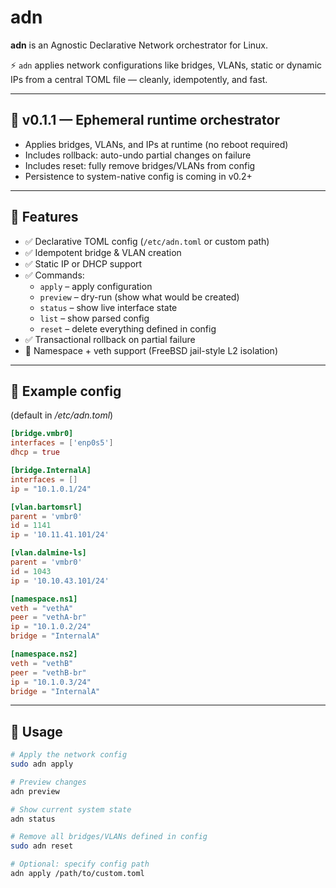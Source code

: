 # adn

**adn** is an Agnostic Declarative Network orchestrator for Linux.

⚡ `adn` applies network configurations like bridges, VLANs, static or dynamic IPs from a central TOML file — cleanly, idempotently, and fast.

---

## 🚧 v0.1.1 — Ephemeral runtime orchestrator

- Applies bridges, VLANs, and IPs at runtime (no reboot required)
- Includes rollback: auto-undo partial changes on failure
- Includes reset: fully remove bridges/VLANs from config
- Persistence to system-native config is coming in v0.2+

---

## 🔧 Features

- ✅ Declarative TOML config (`/etc/adn.toml` or custom path)
- ✅ Idempotent bridge & VLAN creation
- ✅ Static IP or DHCP support
- ✅ Commands:
  - `apply` – apply configuration
  - `preview` – dry-run (show what would be created)
  - `status` – show live interface state
  - `list` – show parsed config
  - `reset` – delete everything defined in config
- ✅ Transactional rollback on partial failure
- 🧱 Namespace + veth support (FreeBSD jail-style L2 isolation)

---

## 🔧 Example config

(default in */etc/adn.toml*)
```toml
[bridge.vmbr0]
interfaces = ['enp0s5']
dhcp = true

[bridge.InternalA]
interfaces = []
ip = "10.1.0.1/24"

[vlan.bartomsrl]
parent = 'vmbr0'
id = 1141
ip = '10.11.41.101/24'

[vlan.dalmine-ls]
parent = 'vmbr0'
id = 1043
ip = '10.10.43.101/24'

[namespace.ns1]
veth = "vethA"
peer = "vethA-br"
ip = "10.1.0.2/24"
bridge = "InternalA"

[namespace.ns2]
veth = "vethB"
peer = "vethB-br"
ip = "10.1.0.3/24"
bridge = "InternalA"
```

---

## 🚀 Usage

```bash
# Apply the network config
sudo adn apply

# Preview changes
adn preview

# Show current system state
adn status

# Remove all bridges/VLANs defined in config
sudo adn reset

# Optional: specify config path
adn apply /path/to/custom.toml
```
